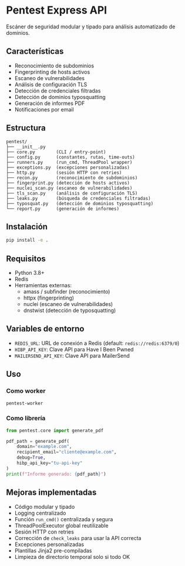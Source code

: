 # Pentest Express API

Escáner de seguridad modular y tipado para análisis automatizado de dominios.

## Características

- Reconocimiento de subdominios
- Fingerprinting de hosts activos
- Escaneo de vulnerabilidades
- Análisis de configuración TLS
- Detección de credenciales filtradas
- Detección de dominios typosquatting
- Generación de informes PDF
- Notificaciones por email

## Estructura

```
pentest/
├── __init__.py
├── core.py        (CLI / entry-point)
├── config.py      (constantes, rutas, time-outs)
├── runners.py     (run_cmd, ThreadPool wrapper)
├── exceptions.py  (excepciones personalizadas)
├── http.py        (sesión HTTP con retries)
├── recon.py       (reconocimiento de subdominios)
├── fingerprint.py (detección de hosts activos)
├── nuclei_scan.py (escaneo de vulnerabilidades)
├── tls_scan.py    (análisis de configuración TLS)
├── leaks.py       (búsqueda de credenciales filtradas)
├── typosquat.py   (detección de dominios typosquatting)
└── report.py      (generación de informes)
```

## Instalación

```bash
pip install -e .
```

## Requisitos

- Python 3.8+
- Redis
- Herramientas externas:
  - amass / subfinder (reconocimiento)
  - httpx (fingerprinting)
  - nuclei (escaneo de vulnerabilidades)
  - dnstwist (detección de typosquatting)

## Variables de entorno

- `REDIS_URL`: URL de conexión a Redis (default: `redis://redis:6379/0`)
- `HIBP_API_KEY`: Clave API para Have I Been Pwned
- `MAILERSEND_API_KEY`: Clave API para MailerSend

## Uso

### Como worker

```bash
pentest-worker
```

### Como librería

```python
from pentest.core import generate_pdf

pdf_path = generate_pdf(
    domain="example.com",
    recipient_email="cliente@example.com",
    debug=True,
    hibp_api_key="tu-api-key"
)
print(f"Informe generado: {pdf_path}")
```

## Mejoras implementadas

- Código modular y tipado
- Logging centralizado
- Función `run_cmd()` centralizada y segura
- ThreadPoolExecutor global reutilizable
- Sesión HTTP con retries
- Corrección de `check_leaks` para usar la API correcta
- Excepciones personalizadas
- Plantillas Jinja2 pre-compiladas
- Limpieza de directorio temporal solo si todo OK